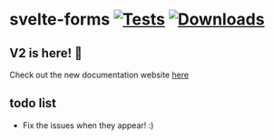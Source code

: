 # svelte-forms [![Tests](https://github.com/chainlist/svelte-forms/actions/workflows/tests.js.yml/badge.svg)](https://github.com/chainlist/svelte-forms/actions/workflows/tests.js.yml) [![Downloads](https://img.shields.io/npm/dt/svelte-forms)](https://www.npmjs.com/package/svelte-forms)

## V2 is here! 🎊

Check out the new documentation website [here](https://chainlist.github.io/svelte-forms/)

## todo list

- Fix the issues when they appear! :)
